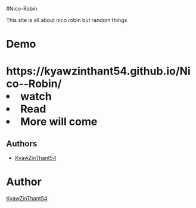  #Nico-Robin
 
 This site is all about nico robin but random things

 <h1> Demo <h1>
 https://kyawzinthant54.github.io/Nico--Robin/
 
 <li> watch</li>
 <li> Read</li>
 <li> More will come</li>
<ul>
</ul>
<h2>Authors</h2>
	<ul>
		<li><a href="https://github.com/KyawZinThant54">KyawZinThant54</a></li>
	</ul>

<h1> Author </h1>
<a href="https://github.com/KyawZinThant54">KyawZinThant54</a>